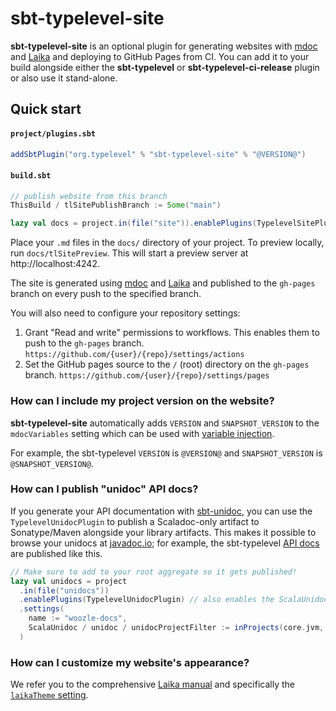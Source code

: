 # sbt-typelevel-site

**sbt-typelevel-site** is an optional plugin for generating websites with [mdoc](https://scalameta.org/mdoc/) and [Laika](https://planet42.github.io/Laika/) and deploying to GitHub Pages from CI. You can add it to your build alongside either the  **sbt-typelevel** or **sbt-typelevel-ci-release** plugin or also use it stand-alone.

## Quick start

#### `project/plugins.sbt`

```scala
addSbtPlugin("org.typelevel" % "sbt-typelevel-site" % "@VERSION@")
```

#### `build.sbt`

```scala
// publish website from this branch
ThisBuild / tlSitePublishBranch := Some("main")

lazy val docs = project.in(file("site")).enablePlugins(TypelevelSitePlugin)
```

Place your `.md` files in the `docs/` directory of your project. To preview locally, run `docs/tlSitePreview`. This will start a preview server at http://localhost:4242.

The site is generated using [mdoc](https://scalameta.org/mdoc/) and [Laika](https://planet42.github.io/Laika/) and published to the `gh-pages` branch on every push to the specified branch.

You will also need to configure your repository settings:

1. Grant "Read and write" permissions to workflows. This enables them to push to the `gh-pages` branch.
  `https://github.com/{user}/{repo}/settings/actions`
2. Set the GitHub pages source to the `/` (root) directory on the `gh-pages` branch.
  `https://github.com/{user}/{repo}/settings/pages`

### How can I include my project version on the website?

**sbt-typelevel-site** automatically adds `VERSION` and `SNAPSHOT_VERSION` to the `mdocVariables` setting which can be used with [variable injection](https://scalameta.org/mdoc/docs/why.html#variable-injection).

For example, the sbt-typelevel `VERSION` is `@VERSION@` and `SNAPSHOT_VERSION` is `@SNAPSHOT_VERSION@`.

### How can I publish "unidoc" API docs?

If you generate your API documentation with [sbt-unidoc](https://github.com/sbt/sbt-unidoc), you can use the `TypelevelUnidocPlugin` to publish a Scaladoc-only artifact to Sonatype/Maven alongside your library artifacts. This makes it possible to browse your unidocs at [javadoc.io](https://www.javadoc.io/); for example, the sbt-typelevel [API docs](@API_URL@) are published like this.

```scala
// Make sure to add to your root aggregate so it gets published!
lazy val unidocs = project
  .in(file("unidocs"))
  .enablePlugins(TypelevelUnidocPlugin) // also enables the ScalaUnidocPlugin
  .settings(
    name := "woozle-docs",
    ScalaUnidoc / unidoc / unidocProjectFilter := inProjects(core.jvm, heffalump)
  )
```

### How can I customize my website's appearance?

We refer you to the comprehensive [Laika manual](https://planet42.github.io/Laika/index.html) and specifically the [`laikaTheme` setting](https://planet42.github.io/Laika/latest/02-running-laika/01-sbt-plugin.html#laikatheme-setting).
